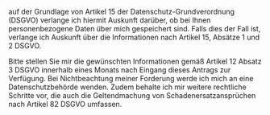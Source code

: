 auf der Grundlage von Artikel 15 der Datenschutz-Grundverordnung (DSGVO) verlange ich hiermit Auskunft darüber, ob bei Ihnen personenbezogene Daten über mich gespeichert sind.
Falls dies der Fall ist, verlange ich Auskunft über die Informationen nach Artikel 15, Absätze 1 und 2 DSGVO.

Bitte stellen Sie mir die gewünschten Informationen gemäß Artikel 12 Absatz 3 DSGVO innerhalb eines Monats nach Eingang dieses Antrags zur Verfügung.
Bei Nichtbeachtung meiner Forderung werde ich mich an eine Datenschutzbehörde wenden.
Zudem behalte ich mir weitere rechtliche Schritte vor, die auch die Geltendmachung von Schadenersatzansprüchen nach Artikel 82 DSGVO umfassen.

